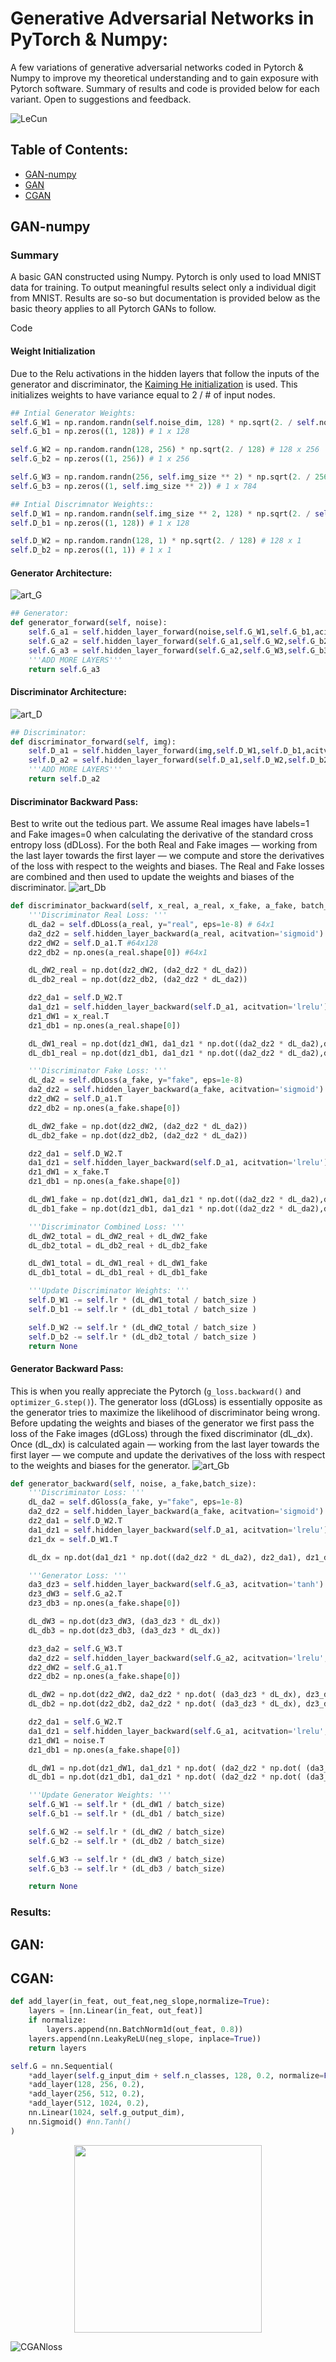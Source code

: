 # Generative Adversarial Networks in PyTorch & Numpy:

A few variations of generative adversarial networks coded in Pytorch & Numpy to improve my theoretical understanding and to gain exposure with Pytorch software. Summary of results and code is provided below for each variant. Open to suggestions and feedback.

![LeCun](https://www.import.io/wp-content/uploads/2017/06/Import.io_quote-image4-170525.jpg)

## Table of Contents: 
* [GAN-numpy](#GAN-numpy)
* [GAN](#GAN)
* [CGAN](#CGAN)

## GAN-numpy

### Summary
A basic GAN constructed using Numpy. Pytorch is only used to load MNIST data for training. To output meaningful results select only a individual digit from MNIST. Results are so-so but documentation is provided below as the basic theory applies to all Pytorch GANs to follow.

Code

#### Weight Initialization
Due to the Relu activations in the hidden layers that follow the inputs of the generator and discriminator, the [Kaiming He initialization](https://arxiv.org/pdf/1502.01852.pdf) is used. This initializes weights to have variance equal to 2 / # of input nodes.

```python 
## Intial Generator Weights:
self.G_W1 = np.random.randn(self.noise_dim, 128) * np.sqrt(2. / self.noise_dim) # 100 x 128
self.G_b1 = np.zeros((1, 128)) # 1 x 128

self.G_W2 = np.random.randn(128, 256) * np.sqrt(2. / 128) # 128 x 256
self.G_b2 = np.zeros((1, 256)) # 1 x 256

self.G_W3 = np.random.randn(256, self.img_size ** 2) * np.sqrt(2. / 256) # 256 x 784
self.G_b3 = np.zeros((1, self.img_size ** 2)) # 1 x 784

## Intial Discrimnator Weights::
self.D_W1 = np.random.randn(self.img_size ** 2, 128) * np.sqrt(2. / self.img_size ** 2) # 784 x 128
self.D_b1 = np.zeros((1, 128)) # 1 x 128

self.D_W2 = np.random.randn(128, 1) * np.sqrt(2. / 128) # 128 x 1
self.D_b2 = np.zeros((1, 1)) # 1 x 1
```

#### Generator Architecture:
![art_G](imgs/GAN_numpy_G.jpeg)

```python 
## Generator:
def generator_forward(self, noise):
    self.G_a1 = self.hidden_layer_forward(noise,self.G_W1,self.G_b1,acitvation='lrelu',ns=0)
    self.G_a2 = self.hidden_layer_forward(self.G_a1,self.G_W2,self.G_b2,acitvation='lrelu',ns=0)
    self.G_a3 = self.hidden_layer_forward(self.G_a2,self.G_W3,self.G_b3,acitvation='tanh')
    '''ADD MORE LAYERS'''
    return self.G_a3
```

#### Discriminator Architecture:
![art_D](imgs/GAN_numpy_D.jpeg)

```python 
## Discriminator:
def discriminator_forward(self, img):
    self.D_a1 = self.hidden_layer_forward(img,self.D_W1,self.D_b1,acitvation='lrelu')
    self.D_a2 = self.hidden_layer_forward(self.D_a1,self.D_W2,self.D_b2,acitvation='sigmoid')
    '''ADD MORE LAYERS'''
    return self.D_a2
```

#### Discriminator Backward Pass:
Best to write out the tedious part. We assume Real images have labels=1 and Fake images=0 when calculating the derivative of the standard cross entropy loss (dDLoss). For the both Real and Fake images — working from the last layer towards the first layer — we compute and store the derivatives of the loss with respect to the weights and biases. The Real and Fake losses are combined and then used to update the weights and biases of the discriminator. 
![art_Db](imgs/GAN_numpy_Dback.jpeg)
```python 
def discriminator_backward(self, x_real, a_real, x_fake, a_fake, batch_size):
    '''Discriminator Real Loss: '''
    dL_da2 = self.dDLoss(a_real, y="real", eps=1e-8) # 64x1
    da2_dz2 = self.hidden_layer_backward(a_real, acitvation='sigmoid') # a_real = self.D_a2
    dz2_dW2 = self.D_a1.T #64x128
    dz2_db2 = np.ones(a_real.shape[0]) #64x1

    dL_dW2_real = np.dot(dz2_dW2, (da2_dz2 * dL_da2))
    dL_db2_real = np.dot(dz2_db2, (da2_dz2 * dL_da2)) 

    dz2_da1 = self.D_W2.T
    da1_dz1 = self.hidden_layer_backward(self.D_a1, acitvation='lrelu')
    dz1_dW1 = x_real.T
    dz1_db1 = np.ones(a_real.shape[0])

    dL_dW1_real = np.dot(dz1_dW1, da1_dz1 * np.dot((da2_dz2 * dL_da2),dz2_da1) ) 
    dL_db1_real = np.dot(dz1_db1, da1_dz1 * np.dot((da2_dz2 * dL_da2),dz2_da1) ) 

    '''Discriminator Fake Loss: '''
    dL_da2 = self.dDLoss(a_fake, y="fake", eps=1e-8)
    da2_dz2 = self.hidden_layer_backward(a_fake, acitvation='sigmoid') # a_fake = self.D_a2
    dz2_dW2 = self.D_a1.T
    dz2_db2 = np.ones(a_fake.shape[0])

    dL_dW2_fake = np.dot(dz2_dW2, (da2_dz2 * dL_da2))
    dL_db2_fake = np.dot(dz2_db2, (da2_dz2 * dL_da2)) 

    dz2_da1 = self.D_W2.T
    da1_dz1 = self.hidden_layer_backward(self.D_a1, acitvation='lrelu')
    dz1_dW1 = x_fake.T
    dz1_db1 = np.ones(a_fake.shape[0])

    dL_dW1_fake = np.dot(dz1_dW1, da1_dz1 * np.dot((da2_dz2 * dL_da2),dz2_da1) ) 
    dL_db1_fake = np.dot(dz1_db1, da1_dz1 * np.dot((da2_dz2 * dL_da2),dz2_da1) ) 

    '''Discriminator Combined Loss: '''
    dL_dW2_total = dL_dW2_real + dL_dW2_fake 
    dL_db2_total = dL_db2_real + dL_db2_fake

    dL_dW1_total = dL_dW1_real + dL_dW1_fake 
    dL_db1_total = dL_db1_real + dL_db1_fake

    '''Update Discriminator Weights: '''
    self.D_W1 -= self.lr * (dL_dW1_total / batch_size )
    self.D_b1 -= self.lr * (dL_db1_total / batch_size )

    self.D_W2 -= self.lr * (dL_dW2_total / batch_size )
    self.D_b2 -= self.lr * (dL_db2_total / batch_size )
    return None
```

#### Generator Backward Pass:
This is when you really appreciate the Pytorch (```g_loss.backward()``` and ```optimizer_G.step()```). The generator loss (dGLoss) is essentially opposite as the generator tries to maximize the likelihood of discriminator being wrong. Before updating the weights and biases of the generator we first pass the loss of the Fake images (dGLoss) through the fixed discriminator (dL_dx). Once (dL_dx) is calculated again — working from the last layer towards the first layer — we compute and update the derivatives of the loss with respect to the weights and biases for the generator. 
![art_Gb](imgs/GAN_numpy_Gback.jpeg)
```python 
def generator_backward(self, noise, a_fake,batch_size): 
    '''Discriminator Loss: '''
    dL_da2 = self.dGloss(a_fake, y="fake", eps=1e-8)
    da2_dz2 = self.hidden_layer_backward(a_fake, acitvation='sigmoid')
    dz2_da1 = self.D_W2.T
    da1_dz1 = self.hidden_layer_backward(self.D_a1, acitvation='lrelu')
    dz1_dx = self.D_W1.T

    dL_dx = np.dot(da1_dz1 * np.dot((da2_dz2 * dL_da2), dz2_da1), dz1_dx)

    '''Generator Loss: '''
    da3_dz3 = self.hidden_layer_backward(self.G_a3, acitvation='tanh')
    dz3_dW3 = self.G_a2.T
    dz3_db3 = np.ones(a_fake.shape[0])

    dL_dW3 = np.dot(dz3_dW3, (da3_dz3 * dL_dx))
    dL_db3 = np.dot(dz3_db3, (da3_dz3 * dL_dx))

    dz3_da2 = self.G_W3.T
    da2_dz2 = self.hidden_layer_backward(self.G_a2, acitvation='lrelu',ns=0)
    dz2_dW2 = self.G_a1.T
    dz2_db2 = np.ones(a_fake.shape[0])

    dL_dW2 = np.dot(dz2_dW2, da2_dz2 * np.dot( (da3_dz3 * dL_dx), dz3_da2))
    dL_db2 = np.dot(dz2_db2, da2_dz2 * np.dot( (da3_dz3 * dL_dx), dz3_da2))

    dz2_da1 = self.G_W2.T
    da1_dz1 = self.hidden_layer_backward(self.G_a1, acitvation='lrelu',ns=0)
    dz1_dW1 = noise.T
    dz1_db1 = np.ones(a_fake.shape[0])

    dL_dW1 = np.dot(dz1_dW1, da1_dz1 * np.dot( (da2_dz2 * np.dot( (da3_dz3 * dL_dx), dz3_da2)), dz2_da1))
    dL_db1 = np.dot(dz1_db1, da1_dz1 * np.dot( (da2_dz2 * np.dot( (da3_dz3 * dL_dx), dz3_da2)), dz2_da1))

    '''Update Generator Weights: '''
    self.G_W1 -= self.lr * (dL_dW1 / batch_size)
    self.G_b1 -= self.lr * (dL_db1 / batch_size)

    self.G_W2 -= self.lr * (dL_dW2 / batch_size)
    self.G_b2 -= self.lr * (dL_db2 / batch_size)

    self.G_W3 -= self.lr * (dL_dW3 / batch_size)
    self.G_b3 -= self.lr * (dL_db3 / batch_size)

    return None
```
### Results:





## GAN:








## CGAN:





```python
def add_layer(in_feat, out_feat,neg_slope,normalize=True):
    layers = [nn.Linear(in_feat, out_feat)]
    if normalize:
        layers.append(nn.BatchNorm1d(out_feat, 0.8))
    layers.append(nn.LeakyReLU(neg_slope, inplace=True))
    return layers

self.G = nn.Sequential(
    *add_layer(self.g_input_dim + self.n_classes, 128, 0.2, normalize=False),
    *add_layer(128, 256, 0.2),
    *add_layer(256, 512, 0.2),
    *add_layer(512, 1024, 0.2),
    nn.Linear(1024, self.g_output_dim),
    nn.Sigmoid() #nn.Tanh()
)
```

<p align="center">
  <img width="300" height="300" src=imgs/CGAN_output.gif>
</p>

![CGANloss](imgs/CGAN_loss.png)

